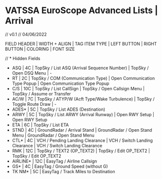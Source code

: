 # VATSSA EuroScope Advanced Lists | Arrival

// v0.1
// 04/06/2022

FIELD HEADER | WIDTH + ALIGN | TAG ITEM TYPE | LEFT BUTTON | RIGHT BUTTON | COLORING | FONT SIZE

// * Hidden Fields

- ASQ       | 4C    | TopSky / List ASQ (Arrival Sequence Number)       | TopSky / Open DSQ Menu            | -
- RT        | 2C    | TopSky / COM (Communication Type)                 | Open Communication Type Popup     | Open Communication Type Popup
- C/S       | 10C   | TopSky / List CallSign                            | TopSky / Open Callsign Menu       | TopSky / Assume or Transfer
- AC/W      | 7C    | TopSky / ATYP/W (Acft Type/Wake Turbulence)       | TopSky / Toggle Route Draw        | -
- ADES*     | 5C    | TopSky / List ADES (Destination)
- ARWY      | 5C    | TopSky / List ARWY (Arrival Runway)               | Open RWY Setup                    | Open RWY Setup
- ETA       | 6C    | TopSky / List ETA
- STND      | 4C    | GroundRadar / Arrival Stand                       | GroundRadar / Open Stand Menu     | GroundRadar / Open Stand Menu
- CTL*      | 4C    | VCH / Pending Landing Clearance                   | VCH / Switch Landing Clearance    | VCH / Switch Landing Clearance
- RMK       | 12C   | TopSky / TEXT2 (OP_TEXT2)                         | TopSky / Edit OP_TEXT2            | TopSky / Edit OP_TEXT2
- AIRLINE*  | 12C   | EasyTag / Airline Callsign
- GS*       | 4C    | EasyTag / Ground Speed (without G)
- TK NM*    | 5C    | EasyTag / Track Miles to Destination